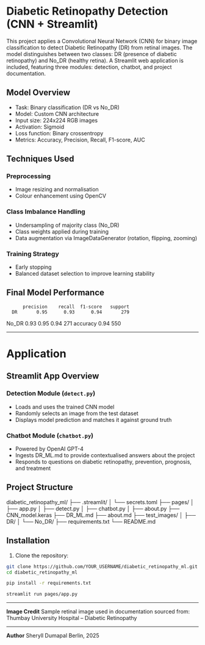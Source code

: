 # Diabetic Retinopathy Detection (CNN + Streamlit)

This project applies a Convolutional Neural Network (CNN) for binary image classification to detect Diabetic Retinopathy (DR) from retinal images. The model distinguishes between two classes: DR (presence of diabetic retinopathy) and No_DR (healthy retina). A Streamlit web application is included, featuring three modules: detection, chatbot, and project documentation.

## Model Overview

- Task: Binary classification (DR vs No_DR)
- Model: Custom CNN architecture
- Input size: 224x224 RGB images
- Activation: Sigmoid
- Loss function: Binary crossentropy
- Metrics: Accuracy, Precision, Recall, F1-score, AUC

## Techniques Used

### Preprocessing

- Image resizing and normalisation
- Colour enhancement using OpenCV

### Class Imbalance Handling

- Undersampling of majority class (No_DR)
- Class weights applied during training
- Data augmentation via ImageDataGenerator (rotation, flipping, zooming)

### Training Strategy

- Early stopping
- Balanced dataset selection to improve learning stability

## Final Model Performance

          precision    recall  f1-score   support
      DR       0.95      0.93      0.94       279
   No_DR       0.93      0.95      0.94       271
accuracy                           0.94       550


--- 

# Application 


## Streamlit App Overview

### Detection Module (`detect.py`)

- Loads and uses the trained CNN model
- Randomly selects an image from the test dataset
- Displays model prediction and matches it against ground truth

### Chatbot Module (`chatbot.py`)

- Powered by OpenAI GPT-4
- Ingests DR_ML.md to provide contextualised answers about the project
- Responds to questions on diabetic retinopathy, prevention, prognosis, and treatment

## Project Structure
diabetic_retinopathy_ml/
├── .streamlit/
│ └── secrets.toml
├── pages/
│ ├── app.py
│ ├── detect.py
│ ├── chatbot.py
│ ├── about.py
├── CNN_model.keras
├── DR_ML.md
├── about.md
├── test_images/
│ ├── DR/
│ └── No_DR/
├── requirements.txt
└── README.md


## Installation

1. Clone the repository:

```bash
git clone https://github.com/YOUR_USERNAME/diabetic_retinopathy_ml.git
cd diabetic_retinopathy_ml
```

``` bash
pip install -r requirements.txt
```

```bash
streamlit run pages/app.py
```

---

**Image Credit**
Sample retinal image used in documentation sourced from:
Thumbay University Hospital – Diabetic Retinopathy

---

**Author**
Sheryll Dumapal
Berlin, 2025